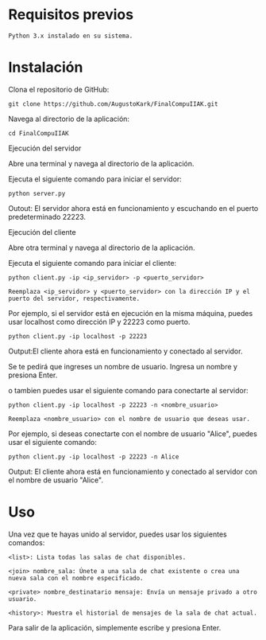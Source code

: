 # Requisitos previos

    Python 3.x instalado en su sistema.

# Instalación

Clona el repositorio de GitHub:

    

    git clone https://github.com/AugustoKark/FinalCompuIIAK.git

Navega al directorio de la aplicación:



    cd FinalCompuIIAK

Ejecución del servidor

Abre una terminal y navega al directorio de la aplicación.

Ejecuta el siguiente comando para iniciar el servidor:


    python server.py

Outout: El servidor ahora está en funcionamiento y escuchando en el puerto predeterminado 22223.

Ejecución del cliente

Abre otra terminal y navega al directorio de la aplicación.

Ejecuta el siguiente comando para iniciar el cliente:


    python client.py -ip <ip_servidor> -p <puerto_servidor>

    Reemplaza <ip_servidor> y <puerto_servidor> con la dirección IP y el puerto del servidor, respectivamente.

Por ejemplo, si el servidor está en ejecución en la misma máquina, puedes usar localhost como dirección IP y 22223 como puerto.


    python client.py -ip localhost -p 22223
    
Output:El cliente ahora está en funcionamiento y conectado al servidor.



Se te pedirá que ingreses un nombre de usuario. Ingresa un nombre y presiona Enter.

o tambien puedes usar el siguiente comando para conectarte al servidor:


    python client.py -ip localhost -p 22223 -n <nombre_usuario>

    Reemplaza <nombre_usuario> con el nombre de usuario que deseas usar.

Por ejemplo, si deseas conectarte con el nombre de usuario "Alice", puedes usar el siguiente comando:


    python client.py -ip localhost -p 22223 -n Alice

Output: El cliente ahora está en funcionamiento y conectado al servidor con el nombre de usuario "Alice".

# Uso
Una vez que te hayas unido al servidor, puedes usar los siguientes comandos:

    <list>: Lista todas las salas de chat disponibles.

    <join> nombre_sala: Únete a una sala de chat existente o crea una nueva sala con el nombre especificado.

    <private> nombre_destinatario mensaje: Envía un mensaje privado a otro usuario.
    
    <history>: Muestra el historial de mensajes de la sala de chat actual.

Para salir de la aplicación, simplemente escribe <quit> y presiona Enter.
